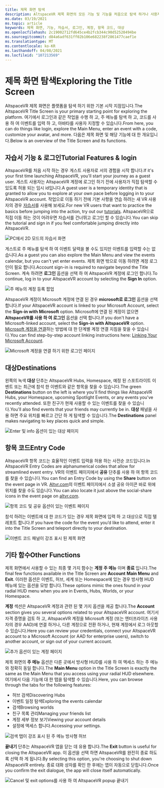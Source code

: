 ```yaml
---
title: 제목 화면 탐색
description: AltspaceVR 제목 화면의 모든 기능 및 기능을 처음으로 탐색 하거나 사용자를 반환 하는 방법에 대해 알아봅니다.
ms.date: 03/19/2021
ms.topic: article
keywords: 제목 화면, 기능, 자습서, 로그인, 계정, 항목 코드, 대상
ms.openlocfilehash: 2c19002712fd645ce4b2fcb344c90d52520494be
ms.sourcegitcommit: d84a6adf631ff02b106e682238f2861477caef1e
ms.translationtype: MT
ms.contentlocale: ko-KR
ms.lasthandoff: 04/08/2021
ms.locfileid: "107213569"
---
```

# <a name="exploring-the-title-screen"></a><span data-ttu-id="58697-104">제목 화면 탐색</span><span class="sxs-lookup"><span data-stu-id="58697-104">Exploring the Title Screen</span></span>

<span data-ttu-id="58697-105">AltspaceVR 제목 화면은 플랫폼을 탐색 하기 위한 기본 시작 지점입니다.</span><span class="sxs-lookup"><span data-stu-id="58697-105">The AltspaceVR Title Screen is your primary starting point for exploring the platform.</span></span> <span data-ttu-id="58697-106">여기에서 로그인과 같은 작업을 수행 하 고, 주 메뉴를 탐색 하 고, 코드를 사용 하 여 이벤트를 입력 하 고, 아바타를 사용자 지정할 수 있습니다.</span><span class="sxs-lookup"><span data-stu-id="58697-106">From here, you can do things like login, explore the Main Menu, enter an event with a code, customize your avatar, and more.</span></span> <span data-ttu-id="58697-107">다음은 제목 화면 및 해당 기능에 대 한 개요입니다.</span><span class="sxs-lookup"><span data-stu-id="58697-107">Below is an overview of the Title Screen and its functions.</span></span> 

## <a name="tutorial-features--login"></a><span data-ttu-id="58697-108">자습서 기능 & 로그인</span><span class="sxs-lookup"><span data-stu-id="58697-108">Tutorial Features & login</span></span> 

<span data-ttu-id="58697-109">AltspaceVR를 처음 시작 하는 경우 게스트 사용자로 서의 경험을 시작 합니다.</span><span class="sxs-lookup"><span data-stu-id="58697-109">If it's your first time launching AltspaceVR, you'll start your journey as a guest user.</span></span> <span data-ttu-id="58697-110">게스트 사용자는 AltspaceVR 계정에 로그인 하기 전에 사용자가 직접 탐색할 수 있도록 허용 되는 임시 id입니다.</span><span class="sxs-lookup"><span data-stu-id="58697-110">A guest user is a temporary identity that is granted to allow you to explore at your own pace before logging in to your AltspaceVR account.</span></span> <span data-ttu-id="58697-111">작업으로 이동 하기 전에 기본 사항을 연습 하려는 새 VR 사용자의 경우 [자습서](../tutorials/host-tools-overview.md)를 사용해 보세요.</span><span class="sxs-lookup"><span data-stu-id="58697-111">For new VR users that want to practice the basics before jumping into the action, try out our [tutorials](../tutorials/host-tools-overview.md).</span></span> <span data-ttu-id="58697-112">AltspaceVR으로 직접 이동 하는 것이 어려우면 자습서를 건너뛰고 로그인 할 수 있습니다.</span><span class="sxs-lookup"><span data-stu-id="58697-112">You can skip the tutorial and sign in if you feel comfortable jumping directly into AltspaceVR.</span></span> 

![PC에서 2D 모드의 자습서 화면](images/title-screen-01.png)

<span data-ttu-id="58697-114">게스트로 주 메뉴를 탐색 하 여 이벤트 달력을 볼 수도 있지만 이벤트를 입력할 수는 없습니다.</span><span class="sxs-lookup"><span data-stu-id="58697-114">As a guest you can also explore the Main Menu and view the events calendar, but you can't yet enter events.</span></span> <span data-ttu-id="58697-115">제목 화면 밖으로 이동 하려면 계정 로그인이 필요 합니다.</span><span class="sxs-lookup"><span data-stu-id="58697-115">Account sign-in is required to navigate beyond the Title Screen.</span></span> <span data-ttu-id="58697-116">계속 하려면 **로그인** 옵션을 선택 하 여 AltspaceVR 계정에 로그인 합니다.</span><span class="sxs-lookup"><span data-stu-id="58697-116">To continue, log in to your AltspaceVR account by selecting the **Sign In** option.</span></span> 

![주 메뉴의 계정 등록 팝업](images/title-screen-03.png)

<span data-ttu-id="58697-118">AltspaceVR 계정이 Microsoft 계정에 연결 된 경우 **microsoft로 로그인** 옵션을 선택 합니다.</span><span class="sxs-lookup"><span data-stu-id="58697-118">If your AltspaceVR account is linked to your Microsoft Account, select the **Sign-in with Microsoft** option.</span></span> <span data-ttu-id="58697-119">Microsoft에 연결 된 계정이 없으면 **AltspaceVR를 사용 하 여 로그인** 옵션을 선택 합니다.</span><span class="sxs-lookup"><span data-stu-id="58697-119">If you don't have a Microsoft-linked account, select the **Sign-in with AltspaceVR** option.</span></span> <span data-ttu-id="58697-120">[Microsoft 계정을 연결](../getting-started/linking-microsoft-account.md)하는 방법에 대 한 단계별 계정 연결 지침을 찾을 수 있습니다.</span><span class="sxs-lookup"><span data-stu-id="58697-120">You can find step-by-step account linking instructions here: [Linking Your Microsoft Account](../getting-started/linking-microsoft-account.md).</span></span> 

![Microsoft 계정을 연결 하기 위한 로그인 페이지](images/title-screen-02.png)

## <a name="destinations"></a><span data-ttu-id="58697-122">대상</span><span class="sxs-lookup"><span data-stu-id="58697-122">Destinations</span></span> 

<span data-ttu-id="58697-123">왼쪽의 녹색 **대상** 단추는 AltspaceVR Hubs, Homespace, 예정 된 스포트라이트 이벤트 또는 최근에 참석 한 이벤트와 같은 항목을 찾을 수 있습니다.</span><span class="sxs-lookup"><span data-stu-id="58697-123">The green **Destinations** button on the left is where you'll find things like AltspaceVR Hubs, your Homespace, upcoming Spotlight Events, or any events you've recently attended.</span></span> <span data-ttu-id="58697-124">또한 친구가 현재 사용할 수 있는 이벤트를 찾을 수 있습니다.</span><span class="sxs-lookup"><span data-stu-id="58697-124">You'll also find events that your friends may currently be in.</span></span> <span data-ttu-id="58697-125">**대상** 패널을 사용 하면 주요 위치를 빠르고 간단 하 게 탐색할 수 있습니다.</span><span class="sxs-lookup"><span data-stu-id="58697-125">The **Destinations** panel makes navigating to key places quick and simple.</span></span> 

![Enter 및 info 옵션이 있는 대상 페이지](images/title-screen-04.png)

## <a name="entry-code"></a><span data-ttu-id="58697-127">항목 코드</span><span class="sxs-lookup"><span data-stu-id="58697-127">Entry Code</span></span> 

<span data-ttu-id="58697-128">AltspaceVR 항목 코드는 효율적인 이벤트 입력을 허용 하는 사전순 코드입니다.</span><span class="sxs-lookup"><span data-stu-id="58697-128">In AltspaceVR Entry Codes are alphanumerical codes that allow for streamlined event entry.</span></span> <span data-ttu-id="58697-129">VR의 이벤트 페이지에서 **공유** 단추를 사용 하 여 항목 코드를 찾을 수 있습니다.</span><span class="sxs-lookup"><span data-stu-id="58697-129">You can find an Entry Code by using the **Share** button on the event page in VR.</span></span> <span data-ttu-id="58697-130">[Altvr.com](https://altvr.com)의 이벤트 페이지에서 소셜 공유 아이콘 바로 위에 위치를 찾을 수도 있습니다.</span><span class="sxs-lookup"><span data-stu-id="58697-130">You can also locate it just above the social-share icons in the event page on [altvr.com](https://altvr.com).</span></span> 

![항목 코드 및 공유 옵션이 있는 이벤트 페이지](images/title-screen-05.png)

<span data-ttu-id="58697-132">참석 하려는 이벤트에 대 한 코드가 있는 경우 제목 화면에 입력 하 고 대상으로 직접 텔레포트 합니다.</span><span class="sxs-lookup"><span data-stu-id="58697-132">If you have the code for the event you’d like to attend, enter it into the Title Screen and teleport directly to your destination.</span></span>  

![이벤트 코드 패널이 강조 표시 된 제목 화면](images/title-screen-06.png)

## <a name="other-functions"></a><span data-ttu-id="58697-134">기타 함수</span><span class="sxs-lookup"><span data-stu-id="58697-134">Other Functions</span></span> 

<span data-ttu-id="58697-135">제목 화면에서 사용할 수 있는 최종 몇 가지 함수는 **계정** **주 메뉴** 이며 **종료** 입니다.</span><span class="sxs-lookup"><span data-stu-id="58697-135">The final few functions available in the Title Screen are **Account** **Main Menu** and **Exit**.</span></span> <span data-ttu-id="58697-136">이러한 옵션은 이벤트, 허브, 세계 또는 Homespace에 있는 경우 방사형 HUD 메뉴에 있는 옵션을 모방 합니다.</span><span class="sxs-lookup"><span data-stu-id="58697-136">These options mimic the ones found in your radial HUD menu when you are in Events, Hubs, Worlds, or your Homespace.</span></span> 

<span data-ttu-id="58697-137">**계정** 섹션은 AltspaceVR 계정과 관련 된 몇 가지 옵션을 제공 합니다.</span><span class="sxs-lookup"><span data-stu-id="58697-137">The **Account** section gives you several options related to your AltspaceVR account.</span></span> <span data-ttu-id="58697-138">여기서 자격 증명을 검토 하 고, AltspaceVR 계정을 Microsoft 계정 (또는 엔터프라이즈 사용자의 경우 AAD)에 연결 하거나, 다른 계정으로 전환 하거나, 현재 계정에서 로그 아웃할 수 있습니다.</span><span class="sxs-lookup"><span data-stu-id="58697-138">Here you can review your credentials, connect your AltspaceVR account to a Microsoft Account (or AAD for enterprise users), switch to another account, or sign out of your current account.</span></span> 

![추가 옵션이 있는 계정 페이지](images/title-screen-07.png)

<span data-ttu-id="58697-140">제목 화면의 **주 메뉴** 옵션은 다른 곳에서 방사형 HUD를 사용 하 여 액세스 하는 주 메뉴와 정확히 동일 합니다.</span><span class="sxs-lookup"><span data-stu-id="58697-140">The **Main Menu** option in the Title Screen is exactly the same as the Main Menu that you access using your radial HUD elsewhere.</span></span> <span data-ttu-id="58697-141">여기에서 다음 기능에 대 한 탭을 탐색할 수 있습니다.</span><span class="sxs-lookup"><span data-stu-id="58697-141">Here, you can browse through the tabs for the following features:</span></span>

* <span data-ttu-id="58697-142">허브 검색</span><span class="sxs-lookup"><span data-stu-id="58697-142">Discovering Hubs</span></span>
* <span data-ttu-id="58697-143">이벤트 일정 탐색</span><span class="sxs-lookup"><span data-stu-id="58697-143">Exploring the events calendar</span></span>
* <span data-ttu-id="58697-144">검색</span><span class="sxs-lookup"><span data-stu-id="58697-144">Browsing worlds</span></span>
* <span data-ttu-id="58697-145">친구 목록 관리</span><span class="sxs-lookup"><span data-stu-id="58697-145">Managing your friends list</span></span>
* <span data-ttu-id="58697-146">계정 세부 정보 보기</span><span class="sxs-lookup"><span data-stu-id="58697-146">Viewing your account details</span></span>
* <span data-ttu-id="58697-147">설정에 액세스 합니다.</span><span class="sxs-lookup"><span data-stu-id="58697-147">Accessing your settings.</span></span>

![검색 탭이 강조 표시 된 주 메뉴 방사형 허브](images/title-screen-08.png)

<span data-ttu-id="58697-149">**끝내기** 단추는 AltspaceVR 앱을 닫는 데 유용 합니다.</span><span class="sxs-lookup"><span data-stu-id="58697-149">The **Exit** button is useful for closing the AltspaceVR app.</span></span> <span data-ttu-id="58697-150">이 옵션을 선택 하면 AltspaceVR를 완전히 종료 하도록 선택 하 게 됩니다.</span><span class="sxs-lookup"><span data-stu-id="58697-150">By selecting this option, you're choosing to shut down AltspaceVR entirely.</span></span> <span data-ttu-id="58697-151">종료 대화 상자를 확인 한 후에는 앱이 자동으로 닫힙니다.</span><span class="sxs-lookup"><span data-stu-id="58697-151">Once you confirm the exit dialogue, the app will close itself automatically.</span></span> 

![Cancel 및 exit options를 사용 하 여 AltspaceVR popup 끝내기](images/title-screen-09.png)